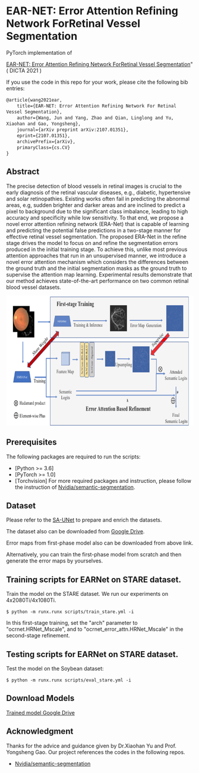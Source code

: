 # EAR-NET: Error Attention Refining Network ForRetinal Vessel Segmentation

PyTorch implementation of 

[EAR-NET: Error Attention Refining Network ForRetinal Vessel Segmentation](https://arxiv.org/pdf/2107.01351.pdf)" ( DICTA 2021 ) 

If you use the code in this repo for your work, please cite the following bib entries:

    @article{wang2021ear,
        title={EAR-NET: Error Attention Refining Network For Retinal Vessel Segmentation},
        author={Wang, Jun and Yang, Zhao and Qian, Linglong and Yu, Xiaohan and Gao, Yongsheng},
        journal={arXiv preprint arXiv:2107.01351},
        eprint={2107.01351},
        archivePrefix={arXiv},
        primaryClass={cs.CV}
    }


## Abstract

The precise detection of blood vessels in retinal images is crucial to the early diagnosis of the retinal vascular diseases, e.g., diabetic, hypertensive and solar retinopathies. Existing works often fail in predicting the abnormal areas, e.g, sudden brighter and darker areas and are inclined to predict a pixel to background due to the significant class imbalance, leading to high accuracy and specificity while low sensitivity. To that end, we propose a novel error attention refining network (ERA-Net) that is capable of learning and predicting the potential false predictions in a two-stage manner for effective retinal vessel segmentation. The proposed ERA-Net in the refine stage drives the model to focus on and refine the segmentation errors produced in the initial training stage. To achieve this, unlike most previous attention approaches that run in an unsupervised manner, we introduce a novel error attention mechanism which considers the differences between the ground truth and the initial segmentation masks as the ground truth to supervise the attention map learning. Experimental results demonstrate that our method achieves state-of-the-art performance on two common retinal blood vessel datasets.

<img src='architecture.png' width='1280' height='350'>


## Prerequisites

The following packages are required to run the scripts:
- [Python >= 3.6]
- [PyTorch >= 1.0]
- [Torchvision]
For more required packages and instruction, please follow the instruction of [Nvidia/semantic-segmentation](https://github.com/NVIDIA/semantic-segmentation).

## Dataset
Please refer to the [SA-UNet](https://github.com/clguo/SA-UNet) to prepare and enrich the datasets.

The dataset also can be downloaded from [Google Drive](https://drive.google.com/drive/folders/1EF_iamMlnb0QYS2xiQRq--fxm7an4tv7?usp=sharing).

Error maps from first-phase model also can be downloaded from above link. 

Alternatively, you can train the first-phase model from scratch and then generate the error maps by yourselves.


## Training scripts for EARNet on STARE dataset.
Train the model on the STARE dataset. We run our experiments on 4x2080Ti/4x1080Ti.

    $ python -m runx.runx scripts/train_stare.yml -i
In this first-stage training, set the "arch" parameter to "ocrnet.HRNet_Mscale", and to "ocrnet_error_attn.HRNet_Mscale" in the second-stage refinement.

## Testing scripts for EARNet on STARE dataset.
Test the model on the Soybean dataset:

    $ python -m runx.runx scripts/eval_stare.yml -i
    
        
            
## Download  Models


[Trained model Google Drive](https://drive.google.com/drive/folders/11SA7PGR9NbyJEaXFOHwA_PGiORdIEoYZ?usp=sharing)





## Acknowledgment
Thanks for the advice and guidance given by Dr.Xiaohan Yu and Prof. Yongsheng Gao.
Our project references the codes in the following repos.
- [Nvidia/semantic-segmentation](https://github.com/NVIDIA/semantic-segmentation)

